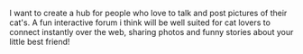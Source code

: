 I want to create a hub for people who love to talk and post pictures of their cat's. A fun interactive forum
i think will be well suited for cat lovers to connect instantly over the web, sharing photos and funny stories about your little best friend!
